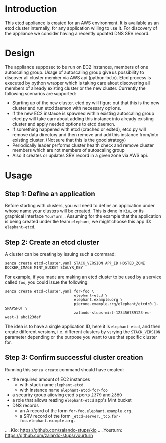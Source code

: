 Introduction
============
This etcd appliance is created for an AWS environment. It is available as an etcd cluster internally, for any application willing to use it. For discovery of the appliance we consider having a recently updated DNS SRV record.

Design
======
The appliance supposed to be run on EC2 instances, members of one autoscaling group.
Usage of autoscaling group give us possibility to discover all cluster member via AWS api (python-boto).
Etcd process is executed by python wrapper which is taking care about discovering all members of already existing cluster or the new cluster.
Currently the following scenarios are supported:
- Starting up of the new cluster. etcd.py will figure out that this is the new cluster and run etcd daemon with necessary options.
- If the new EC2 instance is spawned within existing autoscaling group etcd.py will take care about adding this instance into already existing cluster and apply needed options to etcd daemon.
- If something happened with etcd (crached or exited), etcd.py will remove data directory and then remove and add this instance from/into existing cluster. (Not sure that this is the good strategy)
- Periodically leader performs cluster health check and remove cluster members which are not members of autoscaling group
- Also it creates or updates SRV record in a given zone via AWS api.

Usage
=====

## Step 1: Define an application
Before starting with clusters, you will need to define an application under whose name your clusters will be created.
This is done in `Kio`_ or its graphical interface `Yourturn`_. Assuming for the example that the application is being
created under the team `elephant`, we might choose this app ID: `elephant-etcd`.

## Step 2: Create an etcd cluster
A cluster can be creating by issuing such a command:

    senza create etcd-cluster.yaml STACK_VERSION APP_ID HOSTED_ZONE DOCKER_IMAGE MINT_BUCKET SCALYR_KEY

For example, if you made are making an etcd cluster to be used by a service called `foo`, you could issue the following:

    senza create etcd-cluster.yaml for-foo \
                                   elephant-etcd \
                                   elephant.example.org \
                                   pierone.example.org/elephant/etcd:0.1-SNAPSHOT \
                                   zalando-stups-mint-123456789123-eu-west-1 abc123def

The idea is to have a single application ID, here it is `elephant-etcd`, and then create different versions, i.e. 
different clusters by varying the `STACK_VERSION` parameter depending on the purpose you want to use that specific 
cluster for.

## Step 3: Confirm successful cluster creation
Running this `senza create` command should have created:
- the required amount of EC2 instances
    - with stack name `elephant-etcd`
    - with instance name `elephant-etcd-for-foo`
- a security group allowing etcd's ports 2379 and 2380
- a role that allows reading `elephant-etcd` app's Mint bucket
- DNS records
    - an A record of the form `for-foo.elephant.example.org.`
    - a SRV record of the form `_etcd-server._tcp.for-foo.elephant.example.org.`


.. _Kio: https://github.com/zalando-stups/kio
.. _Yourturn: https://github.com/zalando-stups/yourturn

